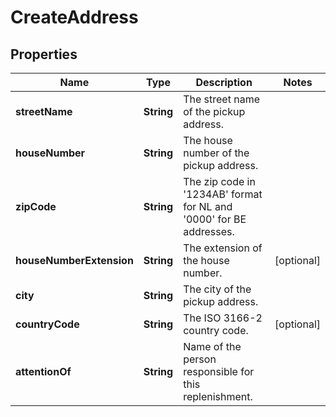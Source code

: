# CreateAddress

## Properties

 Name                     | Type       | Description                                                                         | Notes      
--------------------------|------------|-------------------------------------------------------------------------------------|------------
 **streetName**           | **String** | The street name of the pickup address.                                              |
 **houseNumber**          | **String** | The house number of the pickup address.                                             |
 **zipCode**              | **String** | The zip code in &#39;1234AB&#39; format for NL and &#39;0000&#39; for BE addresses. |
 **houseNumberExtension** | **String** | The extension of the house number.                                                  | [optional] 
 **city**                 | **String** | The city of the pickup address.                                                     |
 **countryCode**          | **String** | The ISO 3166-2 country code.                                                        | [optional] 
 **attentionOf**          | **String** | Name of the person responsible for this replenishment.                              | 



